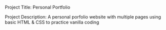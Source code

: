 Project Title: 
Personal Portfolio

Project Description: 
A personal porfolio website with multiple pages using basic HTML & CSS to practice vanilla coding



